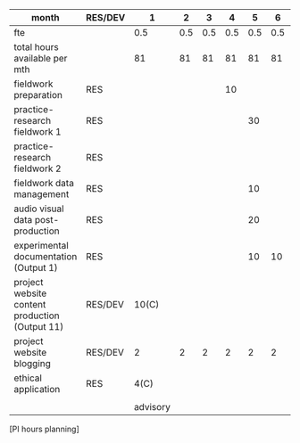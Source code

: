 | month                                          | RES/DEV | 1         | 2   | 3   | 4   | 5   | 6   | 7   | 8   | 9   | 10    | 11  | 12  | 13  | 14  | 15  | 16  | 17  | 18  |
| ---------------------------------------------- | ------- | --------- | --- | --- | --- | --- | --- | --- | --- | --- | ----- | --- | --- | --- | --- | --- | --- | --- | --- |
| fte                                            |         | 0.5       | 0.5 | 0.5 | 0.5 | 0.5 | 0.5 | 0.5 | 0.5 | 0.5 | 0.5   | 0.5 | 0.5 | 0.8 | 0.8 | 0.8 | 0.8 | 0.8 | 0.8 |
| total hours available per mth                  |         | 81        | 81  | 81  | 81  | 81  | 81  | 81  | 81  | 81  | 81    | 81  | 81  | 130 | 130 | 130 | 130 | 130 | 130 |
| fieldwork preparation                          | RES     |           |     |     | 10  |     |     |     |     |     |       |     |     |     |     |     |     |     |     |
| practice-research fieldwork 1                  | RES     |           |     |     |     | 30  |     |     |     |     |       |     |     |     |     |     |     |     |     |
| practice-research fieldwork 2                  | RES     |           |     |     |     |     |     | 30  |     |     |       |     |     |     |     |     |     |     |     |
| fieldwork data management                      | RES     |           |     |     |     | 10  |     | 10  |     |     |       |     |     |     |     |     |     |     |     |
| audio visual data post-production              | RES     |           |     |     |     | 20  |     | 20  |     |     |       |     |     |     |     |     |     |     |     |
| experimental documentation (Output 1)          | RES     |           |     |     |     | 10  | 10  | 10  | 20  | 10  | 10(C) |     |     |     |     |     |     |     |     |
| project website content production (Output 11) | RES/DEV | 10(C)     |     |     |     |     |     |     |     |     |       |     |     |     |     |     |     |     |     |
| project website blogging                       | RES/DEV | 2         | 2   | 2   | 2   | 2   | 2   | 2   | 2   | 2   | 2     | 2   | 2   | 2   | 2   | 2   | 2   | 2   | 2   |
| ethical application                            | RES     | 4(C)      |     |     |     |     |     |     |     |     |       |     |     |     |     |     |     |     |     |
|                                                |         |           |     |     |     |     |     |     |     |     |       |     |     |     |     |     |     |     |     |
|                                                |         | advisory  |     |     |     |     |     |     |     |     |       |     |     |     |     |     |     |     |     |
[PI hours planning]